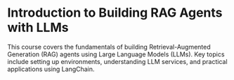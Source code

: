 # Introduction to Building RAG Agents with LLMs

This course covers the fundamentals of building Retrieval-Augmented Generation (RAG) agents using Large Language Models (LLMs). 
Key topics include setting up environments, understanding LLM services, and practical applications using LangChain.
